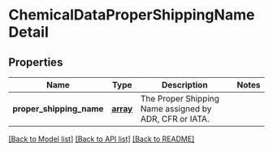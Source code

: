 # ChemicalDataProperShippingNameDetail

## Properties
Name | Type | Description | Notes
------------ | ------------- | ------------- | -------------
**proper_shipping_name** | [**array**](array.md) | The Proper Shipping Name assigned by ADR, CFR or IATA. | 

[[Back to Model list]](../../README.md#documentation-for-models) [[Back to API list]](../../README.md#documentation-for-api-endpoints) [[Back to README]](../../README.md)

